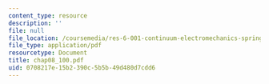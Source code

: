 ```yaml
---
content_type: resource
description: ''
file: null
file_location: /coursemedia/res-6-001-continuum-electromechanics-spring-2009/0708217e15b2390c5b5b49d480d7cdd6_chap08_100.pdf
file_type: application/pdf
resourcetype: Document
title: chap08_100.pdf
uid: 0708217e-15b2-390c-5b5b-49d480d7cdd6
---
```

